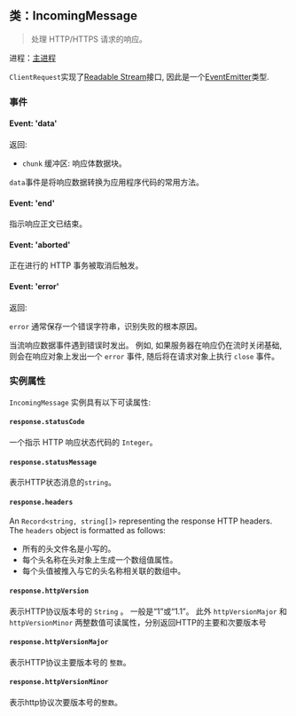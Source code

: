 ## 类：IncomingMessage

> 处理 HTTP/HTTPS 请求的响应。

进程：[主进程](../glossary.md#main-process)

`ClientRequest`实现了[Readable Stream](https://nodejs.org/api/stream.html#stream_readable_streams)接口, 因此是一个[EventEmitter](https://nodejs.org/api/events.html#events_class_eventemitter)类型.

### 事件

#### Event: 'data'

返回:

* `chunk` 缓冲区: 响应体数据块。

`data`事件是将响应数据转换为应用程序代码的常用方法。

#### Event: 'end'

指示响应正文已结束。

#### Event: 'aborted'

正在进行的 HTTP 事务被取消后触发。

#### Event: 'error'

返回:

`error` 通常保存一个错误字符串，识别失败的根本原因。

当流响应数据事件遇到错误时发出。 例如, 如果服务器在响应仍在流时关闭基础, 则会在响应对象上发出一个 ` error ` 事件, 随后将在请求对象上执行 ` close ` 事件。

### 实例属性

` IncomingMessage ` 实例具有以下可读属性:

#### `response.statusCode`

一个指示 HTTP 响应状态代码的 ` Integer `。

#### `response.statusMessage`

表示HTTP状态消息的`string`。

#### `response.headers`

An `Record<string, string[]>` representing the response HTTP headers. The `headers` object is formatted as follows:

* 所有的头文件名是小写的。
* 每个头名称在头对象上生成一个数组值属性。
* 每个头值被推入与它的头名称相关联的数组中。

#### `response.httpVersion`

表示HTTP协议版本号的 `String` 。 一般是“1”或“1.1”。 此外 `httpVersionMajor` 和`httpVersionMinor` 两整数值可读属性，分别返回HTTP的主要和次要版本号

#### `response.httpVersionMajor`

表示HTTP协议主要版本号的 `整数`。

#### `response.httpVersionMinor`

表示http协议次要版本号的`整数`。
